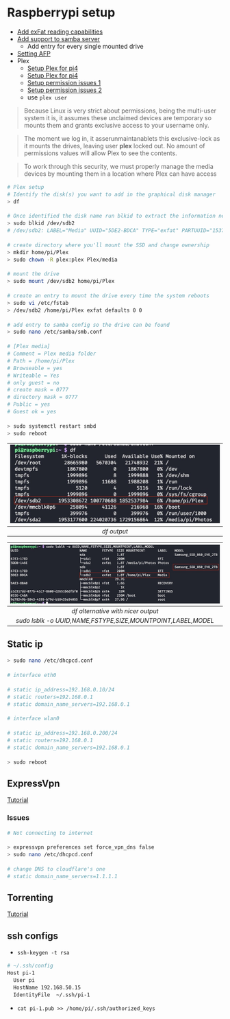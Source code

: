 # Raspberrypi setup

- [Add exFat reading capabilities](https://pimylifeup.com/raspberry-pi-exfat/)
- [Add support to samba server](https://pimylifeup.com/raspberry-pi-samba/)
  - Add entry for every single mounted drive
- [Setting AFP](https://pimylifeup.com/raspberry-pi-afp/)
- Plex
  - [Setup Plex for pi4](https://pimylifeup.com/raspberry-pi-plex-server/)
  - [Setup Plex for pi4](https://www.clarkle.com/notes/install-plex-raspberry-pi/)
  - [Setup permission issues 1](https://www.clarkle.com/notes/install-plex-raspberry-pi/)
  - [Setup permission issues 2](https://forums.plex.tv/t/using-ext-ntfs-or-other-format-drives-internal-or-external-on-linux/198544)
  - use `plex user`

> Because Linux is very strict about permissions, being the multi-user system it is, it assumes these unclaimed devices are temporary so mounts them and grants exclusive access to your username only.

> The moment we log in, it asserunmaintanablets this exclusive-lock as it mounts the drives, leaving user **plex** locked out. No amount of permissions values will allow Plex to see the contents.

> To work through this security, we must properly manage the media devices by mounting them in a location where Plex can have access

```bash
# Plex setup
# Identify the disk(s) you want to add in the graphical disk manager
> df

# Once identified the disk name run blkid to extract the information needed
> sudo blkid /dev/sdb2
# /dev/sdb2: LABEL="Media" UUID="5DE2-BDCA" TYPE="exfat" PARTUUID="153700ac-00ef-44d3-9f86-e03d8c0bf744"

# create directory where you'll mount the SSD and change ownership
> mkdir home/pi/Plex
> sudo chown -R plex:plex Plex/media

# mount the drive
> sudo mount /dev/sdb2 home/pi/Plex

# create an entry to mount the drive every time the system reboots
> sudo vi /etc/fstab
> /dev/sdb2 /home/pi/Plex exfat defaults 0 0

# add entry to samba config so the drive can be found
> sudo nano /etc/samba/smb.conf

# [Plex media]
# Comment = Plex media folder
# Path = /home/pi/Plex
# Browseable = yes
# Writeable = Yes
# only guest = no
# create mask = 0777
# directory mask = 0777
# Public = yes
# Guest ok = yes

> sudo systemctl restart smbd
> sudo reboot
```

| ![](./df.jpeg) |
| :------------: |
|  _df output_   |

|                      ![](./lsblk.jpeg)                       |
| :----------------------------------------------------------: |
|              _df alternative with nicer output_              |
| _sudo lsblk -o UUID,NAME,FSTYPE,SIZE,MOUNTPOINT,LABEL,MODEL_ |

## Static ip

```bash
> sudo nano /etc/dhcpcd.conf

# interface eth0

# static ip_address=192.168.0.10/24
# static routers=192.168.0.1
# static domain_name_servers=192.168.0.1

# interface wlan0

# static ip_address=192.168.0.200/24
# static routers=192.168.0.1
# static domain_name_servers=192.168.0.1

> sudo reboot

```

## ExpressVpn

[Tutorial](https://pimylifeup.com/raspberry-pi-expressvpn/)

### Issues

```bash
# Not connecting to internet

> expressvpn preferences set force_vpn_dns false
> sudo nano /etc/dhcpcd.conf

# change DNS to cloudflare's one
# static domain_name_servers=1.1.1.1
```

## Torrenting

[Tutorial](https://pimylifeup.com/raspberry-pi-transmission/)

## ssh configs

- `ssh-keygen -t rsa`

```bash
# ~/.ssh/config
Host pi-1
  User pi
  HostName 192.168.50.15
  IdentityFile  ~/.ssh/pi-1
```

- `cat pi-1.pub >> /home/pi/.ssh/authorized_keys`